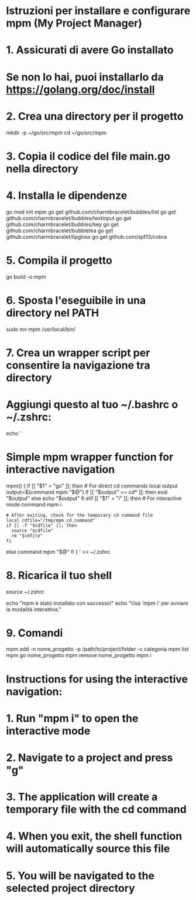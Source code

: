 # Istruzioni per installare e configurare mpm (My Project Manager)

# 1. Assicurati di avere Go installato
# Se non lo hai, puoi installarlo da https://golang.org/doc/install

# 2. Crea una directory per il progetto
mkdir -p ~/go/src/mpm
cd ~/go/src/mpm

# 3. Copia il codice del file main.go nella directory

# 4. Installa le dipendenze
go mod init mpm
go get github.com/charmbracelet/bubbles/list
go get github.com/charmbracelet/bubbles/textinput
go get github.com/charmbracelet/bubbles/key
go get github.com/charmbracelet/bubbletea
go get github.com/charmbracelet/lipgloss
go get github.com/spf13/cobra

# 5. Compila il progetto
go build -o mpm

# 6. Sposta l'eseguibile in una directory nel PATH
sudo mv mpm /usr/local/bin/

# 7. Crea un wrapper script per consentire la navigazione tra directory
# Aggiungi questo al tuo ~/.bashrc o ~/.zshrc:

echo '
# Simple mpm wrapper function for interactive navigation
mpm() {
  if [[ "$1" = "go" ]]; then
    # For direct cd commands
    local output
    output=$(command mpm "$@")
    if [[ "$output" == cd* ]]; then
      eval "$output"
    else
      echo "$output"
    fi
  elif [[ "$1" = "i" ]]; then
    # For interactive mode
    command mpm i
    
    # After exiting, check for the temporary cd command file
    local cdfile="/tmp/mpm_cd_command"
    if [[ -f "$cdfile" ]]; then
      source "$cdfile"
      rm "$cdfile"
    fi
  else
    command mpm "$@"
  fi
}
' >> ~/.zshrc

# 8. Ricarica il tuo shell
source ~/.zshrc

echo "mpm è stato installato con successo!"
echo "Usa 'mpm i' per avviare la modalità interattiva."


# 9. Comandi

mpm add -n nome_progetto -p /path/to/project/folder -c categoria
mpm list
mpm go nome_progetto
mpm remove nome_progetto
mpm i

# Instructions for using the interactive navigation:
# 1. Run "mpm i" to open the interactive mode
# 2. Navigate to a project and press "g"
# 3. The application will create a temporary file with the cd command
# 4. When you exit, the shell function will automatically source this file
# 5. You will be navigated to the selected project directory